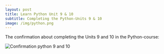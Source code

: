 ```yaml
---
layout: post
title: Learn Python Unit 9 & 10
subtitle: Completing the Python-Units 9 & 10
image: /img/python.png
---
```


The confirmation about completing the Units 9 and 10 in the Python-course:

![Confirmation python 9 and 10](\cleeb94.github.io\img\Python_Unit_7_and_8.png "Confirmation")